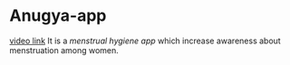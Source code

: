 # Anugya-app
[video link](https://youtu.be/5zeqC38CqqY)
It is a *menstrual hygiene app* which increase awareness about menstruation among women.<br>



